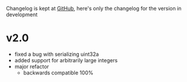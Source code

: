 Changelog is kept at [GitHub](https://github.com/Dronehub/minijson/releases),
here's only the changelog for the version in development

# v2.0

* fixed a bug with serializing uint32a
* added support for arbitrarily large integers
* major refactor
    * backwards compatible 100%
